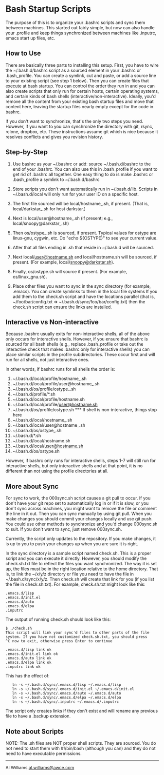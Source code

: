 # Bash Startup Scripts
The purpose of this is to organize your .bashrc scripts and sync them between machines. This started out fairly simple, but now can also handle your .profile and keep things synchronized between machines like .inputrc, emacs start up files, etc.

## How to Use
There are basically three parts to installing this setup. First, you have to wire the ~/.bash.d/bashrc script as a sourced element in your .bashrc or .bash_profile. You can create a symlink, cut and paste, or add a source line to your existing script (see step 1 below). Then you can create files that execute at bash startup. You can control the order they run in and you can also create scripts that only run for certain hosts, certain operating systems, and certain kinds of bash shells (interactive/non-interactive). Ideally, you'd remove all the content from your existing bash startup files and move that content here, leaving the startup files nearly empty except for the code in bashrc.

If you don't want to synchronize, that's the only two steps you need. However, if you want to you can synchronize the directory with git, rsync, rclone, dropbox, etc. These instructions assume git which is nice because it resolves conflicts and gives you revision history.

## Step-by-Step
1. Use bashrc as your ~/.bashrc or add: source ~/.bash.d/bashrc to the end of your .bashrc. You can also use this in .bash_profile if you want to get rid of .bashrc all together. One easy thing to do is make .bashrc or .bash_profile a
symlink to ~/.bash.d/bashrc

2. Store scripts you don't want automatically run in ~/.bash.d/lib. Scripts in ~/.bash.d/local will only run for your user ID on a specific host.

3. The first file sourced will be local/hostname_.sh, if present. (That is, local/darkstar_.sh for host darkstar.)

4. Next is local/user@hostname_.sh (if present; e.g., local/snoopy@darkstar_.sh)

5. Then os/ostype_.sh is sourced, if present. Typical values for ostype  are linux-gnu, cygwin, etc. Do "echo ${OSTYPE}" to see your current value.

6. After that all files ending in .sh that reside in ~/.bash.d will be sourced.

7. Next local/user@hostname.sh and local/hostname.sh will be sourced, if present. (For example, local/snoopy@darkstar.sh).

8. Finally, os/ostype.sh will source if present. (For example, os/linux_gnu.sh).

9. Place other files you want to sync in the sync directory (for example, .emacs). You can create symlinks to them in the local file systems If you add them to the check.sh script and have the locations parallel
(that is, ~/foo/bar/config.txt => ~/.bash.d/sync/foo/bar/config.txt) then the check.sh script can ensure the links are installed.

## Interactive vs Non-interactive
Because .bashrc usually exits for non-interactive shells, all of the above only occurs for interactive shells. However, if you ensure that bashrc is sourced for all bash shells (e.g., replace .bash_profile or take out the interactive check that makes .bashrc only for interactive shells) you can place similar scripts in the profile subdirectories. These occur first and will run for all shells, not just interactive ones.

In other words, if bashrc runs for all shells the order is:
1. ~/.bash.d/local/profile/hostname_.sh
2. ~/.bash.d/local/profile/user@hostname_.sh
3. ~/.bash.d/os/profile/ostype_.sh
4. ~/.bash.d/profile/*.sh
5. ~/.bash.d/local/profile/hostname.sh
6. ~/.bash.d/local/profile/user@hostname.sh
7. ~/.bash.d/os/profile/ostype.sh
*** If shell is non-interactive, things stop here
8. ~/.bash.d/local/hostname_.sh
9. ~/.bash.d/local/user@hostname_.sh
10. ~/.bash.d/os/ostype_.sh
11. ~/.bash.d/*.sh
12. ~/.bash.d/local/hostname.sh
13. ~/.bash.d/local/user@hostname.sh
14. ~/.bash.d/os/ostype.sh

However, if bashrc only runs for interactive shells, steps 1-7 will still run for interactive shells, but only interactive shells and at that point, it is no different than not using the profile directories at all.

## More about Sync
For sync to work, the 000sync.sh script causes a git pull to occur. If you don't have your git repo set to automatically log in or if it is slow, or you don't sync across machines, you might want
to remove the file or comment the line in it out. Then you can sync manually by using git pull. When you make changes you should commit your changes locally and use git push. You could use other methods to synchronize and you'd change 000sync.sh to suit. If you don't want to sync, just remove 000sync.sh.

Currently, the script only updates to the repository. If you make changes, it is up to you to push your changes up when you are sure it is right.

In the sync directory is a sample script named check.sh. This is a proper script and you can execute it directly. However, you should modify the check.sh.txt file to reflect the files you want synchronized. The way it is set up, the files must be in the right location relative to the home directory. That is, to link the ~/x/y/z directory or file you need to have the file in ~/.bash.d/sync/x/y/z. Then check.sh will create that link for you (if you list the file in check.sh.txt). For example, check.sh.txt might look like this:

    .emacs.d/lisp
    .emacs.d/init.el
    .emacs.d/auto
    .emacs.d/elpa
    .inputrc
    
    
    
The output of running check.sh should look like this:

    $ ./check.sh 
    This script will link your sync'd files to other parts of the file
    system. If you have not customized check.sh.txt, you should press
    ^C now to exit, otherwise press Enter to continue
    
    .emacs.d/lisp link ok
    .emacs.d/init.el link ok
    .emacs.d/auto link ok
    .emacs.d/elpa link ok
    .inputrc link ok
    
   This has the effect of:

       ln -s ~/.bash.d/sync/.emacs.d/lisp ~/.emacs.d/lisp
       ln -s ~/.bash.d/sync/.emacs.d/init.el ~/.emacs.d/init.el
       ln -s ~/.bash.d/sync/.emacs.d/auto ~/.emacs.d/auto
       ln -s ~/.bash.d/sync/.emacs.d/elpa ~/.emacs.d/elpa
       ln -s ~/.bash.d/sync/.inputrc ~/.emacs.d/.inputrc
       
The script only creates links if they don't exist and will rename any previous file to have a .backup extension.

## Note about Scripts
NOTE: The .sh files are NOT proper shell scripts. They are sourced. You do not need to start them with #!/bin/bash (although you can) and they do not need to have executable permissions.


----------


Al Williams
al.williams@awce.com

